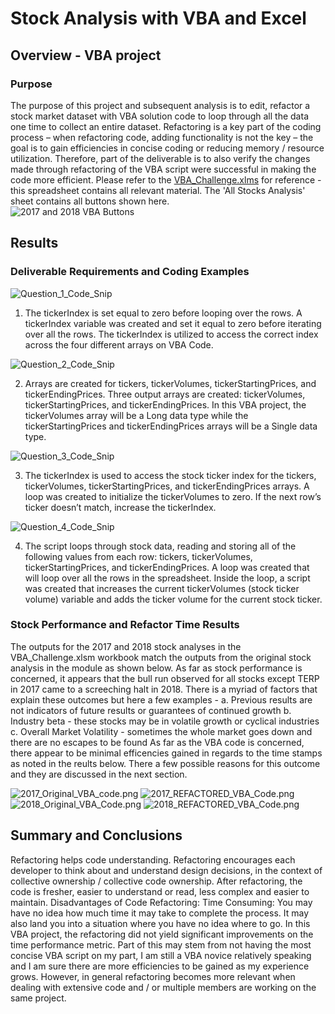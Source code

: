 # Stock Analysis with VBA and Excel
## Overview - VBA project
### Purpose 
The purpose of this project and subsequent analysis is to edit, refactor a stock market dataset with VBA solution code to loop through all the data one time to collect an entire dataset.  Refactoring is a key part of the coding process – when refactoring code, adding functionality is not the key – the goal is to gain efficiencies in concise coding or reducing memory / resource utilization.  Therefore, part of the deliverable is to also verify the changes made through refactoring of the VBA script were successful in making the code more efficient.  Please refer to the [VBA_Challenge.xlms](VBA_Challenge.xlsm) for reference - this spreadsheet contains all relevant material.  The 'All Stocks Analysis' sheet contains all buttons shown here.  
![2017 and 2018 VBA Buttons](2017_and_2018_VBA_Buttons.png)

## Results
### Deliverable Requirements and Coding Examples
![Question_1_Code_Snip](Question_1_Code_Snip.png)

1. The tickerIndex is set equal to zero before looping over the rows.
A tickerIndex variable was created and set it equal to zero before iterating over all the rows. 
The tickerIndex is utilized to access the correct index across the four different arrays on VBA Code.

![Question_2_Code_Snip](Question_2_Code_Snip.png)

2. Arrays are created for tickers, tickerVolumes, tickerStartingPrices, and tickerEndingPrices.
Three output arrays are created: tickerVolumes, tickerStartingPrices, and tickerEndingPrices. In this VBA project, the tickerVolumes 
array will be a Long data type while the tickerStartingPrices and tickerEndingPrices arrays will be a Single data type.

![Question_3_Code_Snip](Question_3_Code_Snip.png)

3. The tickerIndex is used to access the stock ticker index for the tickers, tickerVolumes, tickerStartingPrices, and tickerEndingPrices arrays.
A loop was created to initialize the tickerVolumes to zero.  If the next row’s ticker doesn’t match, increase the tickerIndex.

![Question_4_Code_Snip](Question_4_Code_Snip.png)

4. The script loops through stock data, reading and storing all of the following values from each row: tickers, tickerVolumes, tickerStartingPrices, and tickerEndingPrices.
A loop was created that will loop over all the rows in the spreadsheet. Inside the loop, a script was created that increases the current tickerVolumes (stock ticker volume) variable and adds the ticker volume for the current stock ticker.

### Stock Performance and Refactor Time Results
The outputs for the 2017 and 2018 stock analyses in the VBA_Challenge.xlsm workbook match the outputs from the original stock analysis in the module as shown below.  As far as stock performance is concerned, it appears that the bull run observed for all stocks except TERP in 2017 came to a screeching halt in 2018.  There is a myriad of factors that explain these outcomes but here a few examples - 
  a. Previous results are not indicators of future results or guarantees of continued growth
  b. Industry beta - these stocks may be in volatile growth or cyclical industries
  c. Overall Market Volatility - sometimes the whole market goes down and there are no escapes to be found
As far as the VBA code is concerned, there appear to be minimal efficencies gained in regards to the time stamps as noted in the reults below.  There a few possible reasons for this outcome and they are discussed in the next section.

![2017_Original_VBA_code.png](2017_Original_VBA_code.png)
![2017_REFACTORED_VBA_Code.png](2017_REFACTORED_VBA_Code.png)
![2018_Original_VBA_Code.png](2018_Original_VBA_Code.png)
![2018_REFACTORED_VBA_Code.png](2018_REFACTORED_VBA_Code.png)



## Summary and Conclusions

Refactoring helps code understanding.  Refactoring encourages each developer to think about and understand design decisions, in the context of collective ownership / collective code ownership.  After refactoring, the code is fresher, easier to understand or read, less complex and easier to maintain. Disadvantages of Code Refactoring: Time Consuming: You may have no idea how much time it may take to complete the process. It may also land you into a situation where you have no idea where to go.  In this VBA project, the refactoring did not yield significant improvements on the time performance metric.  Part of this may stem from not having the most concise VBA script on my part, I am still a VBA novice relatively speaking and I am sure there are more efficiencies to be gained as my experience grows.  However, in general refactoring becomes more relevant when dealing with extensive code and / or multiple members are working on the same project.
